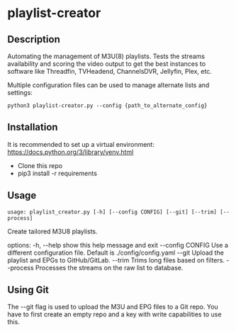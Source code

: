# playlist-creator

## Description

Automating the management of M3U(8) playlists. Tests the streams availability and scoring the video output to get the best instances to software like Threadfin, TVHeadend, ChannelsDVR, Jellyfin, Plex, etc.

Multiple configuration files can be used to manage alternate lists and settings:

`python3 playlist-creator.py --config {path_to_alternate_config}`

## Installation

It is recommended to set up a virtual environment: https://docs.python.org/3/library/venv.html

- Clone this repo
- pip3 install -r requirements

## Usage

`usage: playlist_creator.py [-h] [--config CONFIG] [--git] [--trim] [--process]`

Create tailored M3U8 playlists.

options:
  -h, --help       show this help message and exit
  --config CONFIG  Use a different configuration file. Default is ./config/config.yaml
  --git            Upload the playlist and EPGs to GitHub/GitLab.
  --trim           Trims long files based on filters.
  --process        Processes the streams on the raw list to database.

## Using Git

The --git flag is used to upload the M3U and EPG files to a Git repo. You have to first create an empty repo and a key with write capabilities to use this.